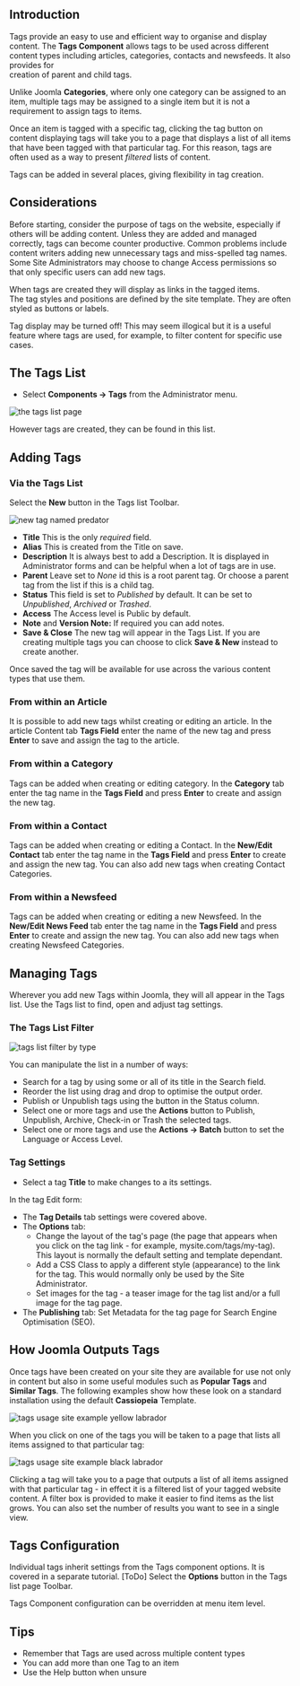 <!-- Filename: J4.x:How_To_Use_Content_Tags_in_Joomla / Display title: Content Tags -->

## Introduction

Tags provide an easy to use and efficient way to organise and display content. 
The **Tags Component** allows tags to be used across different content types 
including articles, categories, contacts and newsfeeds. It also provides for  
creation of parent and child tags.

Unlike Joomla **Categories**, where only one category can be assigned to
an item, multiple tags may be assigned to a single item but it is not a 
requirement to assign tags to items.

Once an item is tagged with a specific tag, clicking the tag button on
content displaying tags will take you to a page that displays a list of
all items that have been tagged with that particular tag. For this
reason, tags are often used as a way to present *filtered* lists of
content.

Tags can be added in several places, giving flexibility in tag creation.

## Considerations

Before starting, consider the purpose of tags on the website, especially
if others will be adding content. Unless they are added and managed
correctly, tags can become counter productive. Common problems include
content writers adding new unnecessary tags and miss-spelled tag names.
Some Site Administrators may choose to change Access permissions so that 
only specific users can add new tags.

When tags are created they will display as links in the tagged items.  
The tag styles and positions are defined by the site template. They are often 
styled as buttons or labels.

Tag display may be turned off! This may seem illogical but it is a useful 
feature where tags are used, for example, to filter content for specific use 
cases.

## The Tags List

- Select **Components → Tags** from the Administrator menu.

![the tags list page](../../../en/images/tags/tags-list.png)

However tags are created, they can be found in this list.

## Adding Tags

### Via the Tags List

Select the **New** button in the Tags list Toolbar.

![new tag named predator](../../../en/images/tags/new-tag-predator.png)

- **Title** This is the only *required* field. 
- **Alias** This is created from the Title on save.
- **Description** It is always best to add a Description. It is displayed in 
  Administrator forms and can be helpful when a lot of tags are in use.
- **Parent** Leave set to *None* id this is a root parent tag. Or choose a 
  parent tag from the list if this is a child tag.
- **Status** This field is set to *Published* by default. It can be set to 
  *Unpublished*, *Archived* or *Trashed*.
- **Access** The Access level is Public by default.
- **Note** and **Version Note:** If required you can add notes.
- **Save & Close** The new tag will appear in the Tags List. If you are 
  creating multiple tags you can choose to click **Save & New** instead to 
  create another.

Once saved the tag will be available for use across the various content
types that use them.

### From within an Article

It is possible to add new tags whilst creating or editing an article. In
the article Content tab **Tags Field** enter the name of the new tag and
press **Enter** to save and assign the tag to the article.

### From within a Category

Tags can be added when creating or editing category. In the **Category** tab
enter the tag name in the **Tags Field** and press **Enter** to create
and assign the new tag.

### From within a Contact

Tags can be added when creating or editing a Contact. In the **New/Edit Contact**
tab enter the tag name in the **Tags Field** and press **Enter** to
create and assign the new tag. You can also add new tags when creating
Contact Categories.

### From within a Newsfeed

Tags can be added when creating or editing a new Newsfeed. In the 
**New/Edit News Feed** tab enter the tag name in the **Tags Field** and press
**Enter** to create and assign the new tag. You can also add new tags when 
creating Newsfeed Categories.

## Managing Tags

Wherever you add new Tags within Joomla, they will all appear in the Tags list.
Use the Tags list to find, open and adjust tag settings.

### The Tags List Filter

![tags list filter by type](../../../en/images/tags/tags-list-filter.png)

You can manipulate the list in a number of ways:

- Search for a tag by using some or all of its title in the Search field.
- Reorder the list using drag and drop to optimise the output order.
- Publish or Unpublish tags using the button in the Status column.
- Select one or more tags and use the **Actions** button to Publish, Unpublish, 
  Archive, Check-in or Trash the selected tags.
- Select one or more tags and use the **Actions → Batch** button to set the
  Language or Access Level.

### Tag Settings

 - Select a tag **Title** to make changes to a its settings.

In the tag Edit form:

- The **Tag Details** tab settings were covered above.
- The **Options** tab:
  - Change the layout of the tag's page (the page that appears when you
    click on the tag link - for example, mysite.com/tags/my-tag). This
    layout is normally the default setting and template dependant.
  -  Add a CSS Class to apply a different style (appearance) to the link
    for the tag. This would normally only be used by the Site
    Administrator.
  - Set images for the tag - a teaser image for the tag list and/or a
    full image for the tag page.
- The **Publishing** tab: Set Metadata for the tag page for Search Engine 
  Optimisation (SEO).

## How Joomla Outputs Tags

Once tags have been created on your site they are available for use not
only in content but also in some useful modules such as **Popular Tags** and
**Similar Tags**. The following examples show how these look on a
standard installation using the default **Cassiopeia** Template.

![tags usage site example yellow labrador](../../../en/images/tags/tag-examples-yellow-labrador.png)

When you click on one of the tags you will be taken to a page that lists
all items assigned to that particular tag:

![tags usage site example black labrador](../../../en/images/tags/tag-examples-black-labrador.png)

Clicking a tag will take you to a page that outputs a list of all items
assigned with that particular tag - in effect it is a filtered list of
your tagged website content. A filter box is provided to make it easier
to find items as the list grows. You can also set the number of results
you want to see in a single view.

## Tags Configuration

Individual tags inherit settings from the Tags component options. It is
covered in a separate tutorial. [ToDo] Select the **Options** button in the 
Tags list page Toolbar.

Tags Component configuration can be overridden at menu item level.

## Tips

- Remember that Tags are used across multiple content types
- You can add more than one Tag to an item
- Use the Help button when unsure
